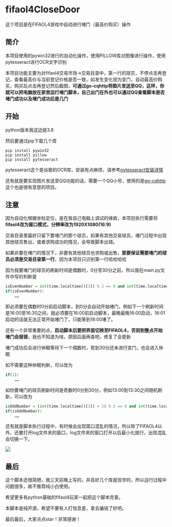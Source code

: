 # fifaol4CloseDoor

这个项目是在FIFAOL4游戏中自动进行堵门（最高价购买）操作

## 简介

本项目使用的pywin32进行的自动化操作，使用PILLOW库对图像进行操作，使用pytesseract进行OCR文字识别

本项目功能主要为对fifaol4<kbd>交易市场</kbd>-><kbd>交易目录</kbd>中，第一行的球员，不停点击<kbd>再登记</kbd>，查看最高价与当前登记价格是否一致，如发生变化视为变门，自动最高价购买，购买后点击再登记然后截图，**可通过go-cqhttp将图片发送至QQ，这样，你就可以把电脑放在家里运行堵门脚本，自己出门在外也可以通过QQ查看脚本是否堵门成功以及堵门成功后是几门**

## 开始

python版本我这边是3.8

然后要通过pip下载几个库

``` shell
pip install pywin32
pip install pillow
pip install pytesseract
```

pytesseract这个是谷歌的OCR库，安装有点麻烦，请参考[pytesseract安装详情](https://my.oschina.net/u/4321737/blog/3529887?hmsr=kaifa_aladdin)

还有就是要实现图片发送至QQ功能的话，需要一个QQ小号，使用的是[go-cqhttp](https://docs.go-cqhttp.org/)这个也是很有意思的项目。

## 注意

因为自动化根据坐标定位，是在我自己电脑上调试的缘故，本项目执行需要将**fifaol4改为窗口模式，分辨率改为1920X1080(16:9)**

交易目录里最好只留下要堵门的那个球员，如果有其他交易球员，堵门过程中出现其他球员售出，或者求购成功的情况，会导致脚本出错。

如果非要在堵门的情况下，非要有其他球员也求购或出售，**那要保证需要堵门的球员必须是交易目录第一行**，因为本项目只识别第一行哈哈哈哈

因为我要堵门的球员的刷新时间是偶数时，0分至30分之前，所以我在main.py文件中写的判断是

``` python
isEvenNumber = int(time.localtime()[3]) % 2 == 0 and int(time.localtime()[4]) == 0
if(isEvenNumber):
    ……
```

即必须要在偶数时0分前启动脚本，到0分会自动开始堵门，例如下一个刷新时间是16:00至16:30之间，就必须要在16:00前启动脚本，最晚最晚16:00启动，16:01启动的话就无法正常开始堵门了，只能等到18:00堵了。

还有一个非常重要的点，**启动脚本后要把界面切换至FIFAOL4，否则到整点开始堵门会报错**，我也不知道为啥，原因后面再查吧，修复了会更新

堵门成功后会进行休眠等待下一个偶数时，若到30分还未进行变门，也会进入休眠

如不需要这种休眠判断，可以改为

``` python
if(1):
    ……
```

如你要堵门的球员刷新时间是奇数时0分到30分，例如13:00到13:30之间随机刷新，可以改为

``` python
isOddNumber = (int(time.localtime()[3]) + 1) % 2 == 0 and int(time.localtime()[4]) == 0
if(isOddNumber):
    ……
```

还有就是脚本执行过程中，有时候会出现窗口混乱的情况，所以除了FIFAOL4以外，还要打开log文件夹的窗口，log文件夹的窗口打开以后最小化就行，出现混乱会切换一下。

![](https://raw.githubusercontent.com/NovacaineT/fifaol4CloseDoor/main/temp/md-1.jpg)

## 最后

这个脚本还很简陋，我三天前晚上写的，并且好几个库是现学的，所以运行过程中问题很多，故不推荐纯小白使用。

希望更多有python基础的fifaol4玩家一起把这个脚本完善。

本脚本是纯开源，希望不要有人打信息差，拿去骗钱了好吧。

最后最后，大家点点star！非常感谢！